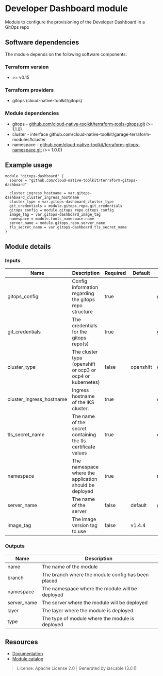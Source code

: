 # Developer Dashboard module

Module to configure the provisioning of the Developer Dashboard in a GitOps repo


## Software dependencies

The module depends on the following software components:

### Terraform version

- \>= v0.15

### Terraform providers


- gitops (cloud-native-toolkit/gitops)

### Module dependencies


- gitops - [github.com/cloud-native-toolkit/terraform-tools-gitops.git](https://github.com/cloud-native-toolkit/terraform-tools-gitops.git) (>= 1.1.0)
- cluster - interface github.com/cloud-native-toolkit/garage-terraform-modules#cluster
- namespace - [github.com/cloud-native-toolkit/terraform-gitops-namespace.git](https://github.com/cloud-native-toolkit/terraform-gitops-namespace.git) (>= 1.0.0)

## Example usage

```hcl
module "gitops-dashboard" {
  source = "github.com/cloud-native-toolkit/terraform-gitops-dashboard"

  cluster_ingress_hostname = var.gitops-dashboard_cluster_ingress_hostname
  cluster_type = var.gitops-dashboard_cluster_type
  git_credentials = module.gitops_repo.git_credentials
  gitops_config = module.gitops_repo.gitops_config
  image_tag = var.gitops-dashboard_image_tag
  namespace = module.tools_namespace.name
  server_name = module.gitops_repo.server_name
  tls_secret_name = var.gitops-dashboard_tls_secret_name
}

```

## Module details

### Inputs

| Name | Description | Required | Default | Source |
|------|-------------|---------|----------|--------|
| gitops_config | Config information regarding the gitops repo structure | true |  | gitops.gitops_config |
| git_credentials | The credentials for the gitops repo(s) | true |  | gitops.git_credentials |
| cluster_type | The cluster type (openshift or ocp3 or ocp4 or kubernetes) | false | openshift | cluster.platform.type_code |
| cluster_ingress_hostname | Ingress hostname of the IKS cluster. | true |  | cluster.platform.ingress |
| tls_secret_name | The name of the secret containing the tls certificate values | true |  | cluster.platform.tls_secret |
| namespace | The namespace where the application should be deployed | true |  | namespace.name |
| server_name | The name of the server | false | default | gitops.server_name |
| image_tag | The image version tag to use | false | v1.4.4 |  |

### Outputs

| Name | Description |
|------|-------------|
| name | The name of the module |
| branch | The branch where the module config has been placed |
| namespace | The namespace where the module will be deployed |
| server_name | The server where the module will be deployed |
| layer | The layer where the module is deployed |
| type | The type of module where the module is deployed |

## Resources

- [Documentation](https://operate.cloudnativetoolkit.dev)
- [Module catalog](https://modules.cloudnativetoolkit.dev)

> License: Apache License 2.0 | Generated by iascable (3.0.1)
